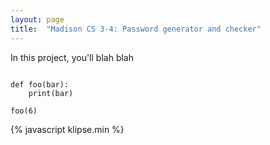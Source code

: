 ```yaml
---
layout: page
title:  "Madison CS 3-4: Password generator and checker"
---
```


In this project, you'll blah blah

<pre><code class="py">
def foo(bar):
    print(bar)

foo(6)
</code></pre>


<script>
window.klipse_settings = {
	selector_eval_python_client: '.py',
	codemirror_options_in: {
		theme: "friendship-bracelet"
	},
	codemirror_options_out: {
		theme: "friendship-bracelet"
	}
};
</script>
{% javascript klipse.min %}
